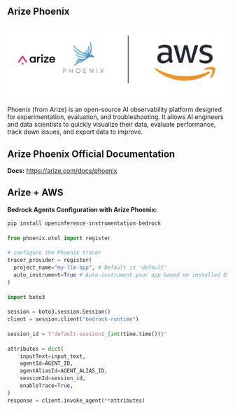 ## Arize Phoenix 
![3p-agentic-frameworks](docs/arize-phoenix-aws.png)

Phoenix (from Arize) is an open-source AI observability platform designed for experimentation, evaluation, and troubleshooting. It allows AI engineers and data scientists to quickly visualize their data, evaluate performance, track down issues, and export data to improve.

## Arize Phoenix Official Documentation

**Docs:** https://arize.com/docs/phoenix

## Arize + AWS

**Bedrock Agents Configuration with Arize Phoenix:** 

```python
pip install openinference-instrumentation-bedrock

from phoenix.otel import register

# configure the Phoenix tracer
tracer_provider = register(
  project_name="my-llm-app", # Default is 'default'
  auto_instrument=True # Auto-instrument your app based on installed OI dependencies
)

import boto3

session = boto3.session.Session()
client = session.client("bedrock-runtime")

session_id = f"default-session1_{int(time.time())}"

attributes = dict(
    inputText=input_text,
    agentId=AGENT_ID,
    agentAliasId=AGENT_ALIAS_ID,
    sessionId=session_id,
    enableTrace=True,
)
response = client.invoke_agent(**attributes)

```
